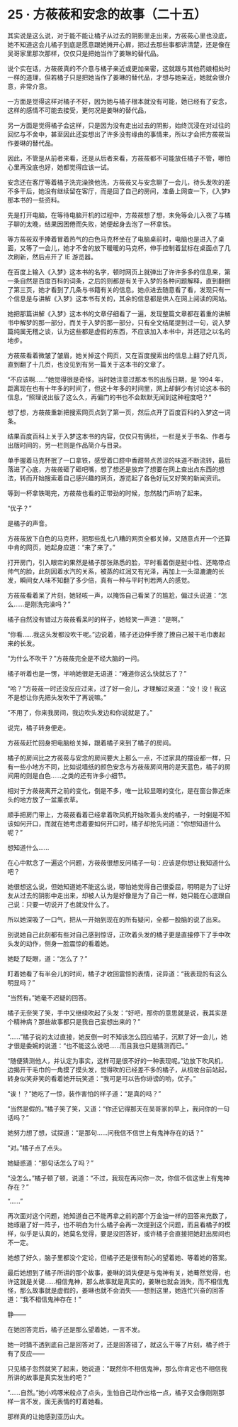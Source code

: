 # 25 · 方莜莜和安念的故事（二十五）

其实说是这么说，对于能不能让橘子从过去的阴影里走出来，方莜莜心里也没底，她不知道这会儿橘子到底是愿意跟她摊开心扉，把过去那些事都讲清楚，还是像在吴哥家里那次那样，仅仅只是把她当作了姜琳的替代品。

说个实在话，方莜莜真的不介意与橘子亲近或更加亲密，这就跟与其他药娘相处时一样的道理，但若橘子只是把她当作了姜琳的替代品，才想与她亲近，她就会很介意，非常介意。

一方面是觉得这样对橘子不好，因为她与橘子根本就没有可能，她已经有了安念，这样的感情不可能去接受，更何况是姜琳的替代品，

另一方面是觉得橘子会这样，只是因为没有走出过去的阴影，始终沉浸在对过往的回忆与不舍中，甚至因此还妄想出了许多没有缘由的事情来，所以才会把方莜莜当作姜琳的替代品。

因此，不管是从前者来看，还是从后者来看，方莜莜都不可能放任橘子不管，哪怕心里再没底也好，她都觉得应该一试。

安念还在客厅等着橘子洗完澡换他洗，方莜莜又与安念聊了一会儿，待头发吹的差不多干后，她没有继续留在客厅，而是回了自己的房间，准备上网查一下，《入梦》那本书的一些资料。

先是打开电脑，在等待电脑开机的过程中，方莜莜想了想，未免等会儿入夜了与橘子聊的太晚，结果因困倦而失败，她便起身去泡了一杯拿铁。

等方莜莜双手捧着冒着热气的白色马克杯坐在了电脑桌前时，电脑也是进入了桌面，又等了一会儿，她才不舍的放下暖暖的马克杯，伸手控制着鼠标在桌面点了几次刷新，然后点开了 IE 游览器。

在百度上输入《入梦》这本书的名字，顿时网页上就弹出了许许多多的信息来，第一条自然是百度百科的词条，之后的则都是有关于入梦的各种问题解释，直到翻倒了第三页，她才看到了几条与书籍有关的信息。她点进去随意看了看，发现只有一个信息是与讲解《入梦》这本书有关的，其余的信息都是供人在网上阅读的网站。

她把那篇讲解《入梦》这本书的文章仔细看了一遍，发现整篇文章都在着重的讲解书中解梦的那一部分，而关于入梦的那一部分，只有全文结尾提到过一句，说入梦篇纯属无稽之谈，认为这些都是虚假的东西，不应该加入本书中，并还冠之以名的地步。

方莜莜看着微皱了皱眉，她关掉这个网页，又在百度搜索出的信息上翻了好几页，直到翻了十几页，也没见到有另一篇关于这本书的文章了。

“不应该啊……”她觉得很是奇怪，当时她注意过那本书的出版日期，是 1994 年，距离现在也有十年多的时间了，但这十年多的时间里，网上却鲜少有讨论这本书的信息，“照理说出版了这么久，再偏门的书也不会默默无闻到这种程度吧？”

想了想，方莜莜重新把搜索网页点到了第一页，然后点开了百度百科的入梦这一词条。

结果百度百科上关于入梦这本书的内容，仅仅只有俩栏，一栏是关于书名、作者与出版时间的，另一栏则是作品简介与目录。

单手握着马克杯抿了一口拿铁，感受着口腔中香甜带点苦涩的味道不断流转，最后落进了心底，方莜莜砸了砸吧嘴，想了想还是放弃了想要在网上查出点东西的想法，转而开始搜索着自己感兴趣的网页，游览起了各色好玩又好笑的新闻资讯。

等到一杯拿铁喝完，方莜莜也看的正带劲的时候，忽然敲门声响了起来。

“优子？”

是橘子的声音。

方莜莜放下白色的马克杯，把那些乱七八糟的网页全都关掉，又随意点开一个还算中肯的网页，她起身应道：“来了来了。”

打开房门，引入眼帘的果然是橘子那张熟悉的脸，平时看着倒是挺中性、还略带点帅气的脸，此刻因着水汽的关系，被蒸的红润又有光泽，再加上一头湿漉漉的长发，瞬间女人味不知翻了多少倍，真有一种与平时判若两人的感觉。

方莜莜看着呆了片刻，她轻咳一声，以掩饰自己看呆了的尴尬，偏过头说道：“怎么……是刚洗完澡吗？”

橘子自然没有错过方莜莜看呆时的样子，她轻笑一声道：“是啊。”

“你看……我这头发都没吹干呢。”边说着，橘子还边伸手撩了撩自己被干毛巾裹起来的长发。

“为什么不吹干？”方莜莜完全是不经大脑的一问。

橘子听着也是一愣，半响她很是无语道：“难道你这么快就忘了？”

“哈？”方莜莜一时还没反应过来，过了好一会儿，才理解过来道：“没！没！我这不是想让你先把头发吹干了再说嘛。”

“不用了，你来我房间，我边吹头发边和你说就是了。”

说完，橘子转身便走。

方莜莜赶忙回身把电脑给关掉，跟着橘子来到了橘子的房间。

橘子的房间比之方莜莜与安念的房间要大上那么一点，不过家具的摆设都一样，只有一些小地方不同，比如说墙纸的颜色安念与方莜莜房间用的是天蓝色，橘子的房间用的则是白色……之类的还有许多小细节。

相对于方莜莜离开之前的变化，倒是不多，唯一比较显眼的变化，是在窗台靠近床头的地方放了一盆薰衣草。

顺手把房门带上，方莜莜看着已经拿着吹风机开始吹着头发的橘子，一时倒是不知该如何开口，而就在她考虑着要如何开口时，橘子却抢先问道：“你想知道什么呢？”

想知道什么……

在心中默念了一遍这个问题，方莜莜很想反问橘子一句：应该是你想让我知道什么吧？

她很想这么说，但她知道她不能这么说，哪怕她觉得自己很委屈，明明是为了让好友从过去的阴影中走出来，却被人认为是好像是为了自己一样，她只能在心底跟自己说：只要一切说开了也就没什么了。

所以她深吸了一口气，把从一开始到现在的所有疑问，全都一股脑的说了出来。

别说她自己此刻都有些对自己感到惊讶，正吹着头发的橘子更是直接停下了手中吹头发的动作，侧身一脸震惊的看着她。

她眨了眨眼，道：“怎么了？”

盯着她看了有半会儿的时间，橘子才收回震惊的表情，诧异道：“我表现的有这么明显吗？”

“当然有。”她毫不迟疑的回答。

橘子无奈笑了笑，手中又继续吹起了头发：“好吧，那你的意思就是说，我其实是个精神病？那些故事都只是我自己妄想出来的？”

“……”橘子说的太过直接，她反倒一时不知该怎么回应橘子，沉默了好一会儿，她才很是委婉的说道：“也不能这么说吧……而且我也只是猜测而已。”

“随便猜测他人，并认定为事实，这样可是很不好的一种表现呢。”边放下吹风机，边揭开干毛巾的一角摸了摸头发，觉得吹的已经差不多的橘子，从梳妆台前站起，转身似笑非笑的看着她开玩笑道：“我可是可以告你诽谤的哟，优子。”

“诶！？”她吃了一惊，装作害怕的样子道：“是真的吗？”

“当然是假的。”橘子笑了笑，又道：“你还记得那天在吴哥家的早上，我问你的一句话吗？”

她努力想了想，试探道：“是那句……问我信不信世上有鬼神存在的话？”

“对。”橘子点了点头。

她疑惑道：“那句话怎么了吗？”

“没怎么。”橘子顿了顿，说道：“不过，我现在再问你一次，你信不信这世上有鬼神存在？”

“……”

再次面对这个问题，她知道自己不能再拿之前的那个万金油一样的回答来充数了，她琢磨了好一阵子，也不明白为什么橘子会再一次提到这个问题，而且看橘子的模样，似乎是认真的，她莫名觉得，要是没回答好，或许橘子会直接把她赶出房间也不一定。

她想了好久，脑子里都没个定论，但橘子还是很有耐心的望着她、等着她的答案。

最后她想到了橘子所讲的那个故事，姜琳的消失便是与鬼神有关，她蓦然觉得，也许这就是关键……相信鬼神，那么故事就是真实的，姜琳也就会消失，而不相信鬼怪，那么故事就是虚假的，姜琳也就不会消失——想到这里，她连忙兴奋的回答道：“我不相信鬼神存在！”

静——

在她回答完后，橘子还是那么望着她，一言不发。

她一时猜不透到底自己是回答对了，还是回答错了，就这么干等了片刻，橘子终于有了反应——

只见橘子忽然就笑了起来，她说道：“既然你不相信鬼神，那么你肯定也不相信我所讲的故事是真实发生的吧？”

“……自然。”她小鸡啄米般点了点头，生怕自己动作出格一点，橘子又会像刚刚那样一言不发，面无表情的盯着她看。

那样真的让她感到亚历山大。
